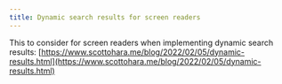 ```yaml
---
title: Dynamic search results for screen readers
---
```


This to consider for screen readers when implementing dynamic search results:
[https://www.scottohara.me/blog/2022/02/05/dynamic-results.html](https://www.scottohara.me/blog/2022/02/05/dynamic-results.html)
